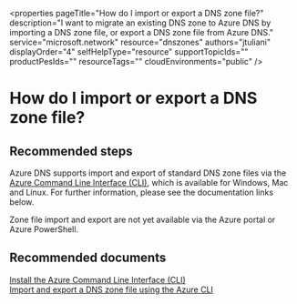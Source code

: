 <properties 
    pageTitle="How do I import or export a DNS zone file?"
    description="I want to migrate an existing DNS zone to Azure DNS by importing a DNS zone file, or export a DNS zone file from Azure DNS."
    service="microsoft.network"
    resource="dnszones"
    authors="jtuliani"
    displayOrder="4"
    selfHelpType="resource"
    supportTopicIds=""
    productPesIds=""
    resourceTags=""​
    cloudEnvironments="public"
/>

# How do I import or export a DNS zone file?

## **Recommended steps**

Azure DNS supports import and export of standard DNS zone files via the [Azure Command Line Interface (CLI)](https://docs.microsoft.com/azure/xplat-cli-install), which is available for Windows, Mac and Linux. For further information, please see the documentation links below.

Zone file import and export are not yet available via the Azure portal or Azure PowerShell.

## **Recommended documents**

[Install the Azure Command Line Interface (CLI)](https://docs.microsoft.com/azure/xplat-cli-install)
<br>
[Import and export a DNS zone file using the Azure CLI](https://docs.microsoft.com/azure/dns/dns-import-export)
